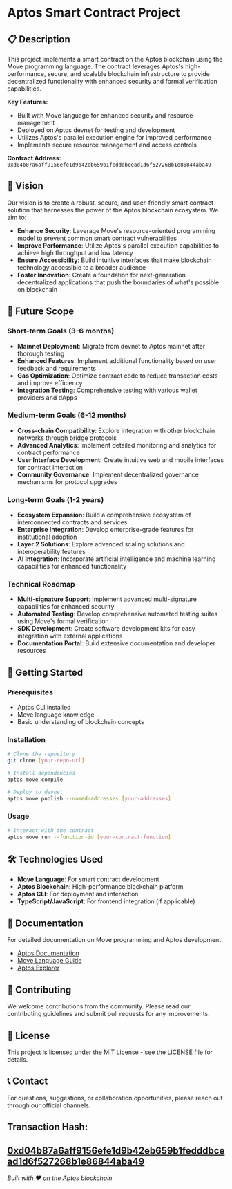 # Aptos Smart Contract Project

## 📋 Description

This project implements a smart contract on the Aptos blockchain using the Move programming language. The contract leverages Aptos's high-performance, secure, and scalable blockchain infrastructure to provide decentralized functionality with enhanced security and formal verification capabilities.

**Key Features:**
- Built with Move language for enhanced security and resource management
- Deployed on Aptos devnet for testing and development
- Utilizes Aptos's parallel execution engine for improved performance
- Implements secure resource management and access controls

**Contract Address:** `0xd04b87a6aff9156efe1d9b42eb659b1fedddbcead1d6f527268b1e86844aba49`

## 🎯 Vision

Our vision is to create a robust, secure, and user-friendly smart contract solution that harnesses the power of the Aptos blockchain ecosystem. We aim to:

- **Enhance Security**: Leverage Move's resource-oriented programming model to prevent common smart contract vulnerabilities
- **Improve Performance**: Utilize Aptos's parallel execution capabilities to achieve high throughput and low latency
- **Ensure Accessibility**: Build intuitive interfaces that make blockchain technology accessible to a broader audience
- **Foster Innovation**: Create a foundation for next-generation decentralized applications that push the boundaries of what's possible on blockchain

## 🔮 Future Scope

### Short-term Goals (3-6 months)
- **Mainnet Deployment**: Migrate from devnet to Aptos mainnet after thorough testing
- **Enhanced Features**: Implement additional functionality based on user feedback and requirements
- **Gas Optimization**: Optimize contract code to reduce transaction costs and improve efficiency
- **Integration Testing**: Comprehensive testing with various wallet providers and dApps

### Medium-term Goals (6-12 months)
- **Cross-chain Compatibility**: Explore integration with other blockchain networks through bridge protocols
- **Advanced Analytics**: Implement detailed monitoring and analytics for contract performance
- **User Interface Development**: Create intuitive web and mobile interfaces for contract interaction
- **Community Governance**: Implement decentralized governance mechanisms for protocol upgrades

### Long-term Goals (1-2 years)
- **Ecosystem Expansion**: Build a comprehensive ecosystem of interconnected contracts and services
- **Enterprise Integration**: Develop enterprise-grade features for institutional adoption
- **Layer 2 Solutions**: Explore advanced scaling solutions and interoperability features
- **AI Integration**: Incorporate artificial intelligence and machine learning capabilities for enhanced functionality

### Technical Roadmap
- **Multi-signature Support**: Implement advanced multi-signature capabilities for enhanced security
- **Automated Testing**: Develop comprehensive automated testing suites using Move's formal verification
- **SDK Development**: Create software development kits for easy integration with external applications
- **Documentation Portal**: Build extensive documentation and developer resources

## 🚀 Getting Started

### Prerequisites
- Aptos CLI installed
- Move language knowledge
- Basic understanding of blockchain concepts

### Installation
```bash
# Clone the repository
git clone [your-repo-url]

# Install dependencies
aptos move compile

# Deploy to devnet
aptos move publish --named-addresses [your-addresses]
```

### Usage
```bash
# Interact with the contract
aptos move run --function-id [your-contract-function]
```

## 🛠️ Technologies Used

- **Move Language**: For smart contract development
- **Aptos Blockchain**: High-performance blockchain platform
- **Aptos CLI**: For deployment and interaction
- **TypeScript/JavaScript**: For frontend integration (if applicable)

## 📖 Documentation

For detailed documentation on Move programming and Aptos development:
- [Aptos Documentation](https://aptos.dev/)
- [Move Language Guide](https://move-language.github.io/move/)
- [Aptos Explorer](https://explorer.aptoslabs.com/)

## 🤝 Contributing

We welcome contributions from the community. Please read our contributing guidelines and submit pull requests for any improvements.

## 📄 License

This project is licensed under the MIT License - see the LICENSE file for details.

## 📞 Contact

For questions, suggestions, or collaboration opportunities, please reach out through our official channels.

## Transaction Hash: 
[0xd04b87a6aff9156efe1d9b42eb659b1fedddbcead1d6f527268b1e86844aba49](https://explorer.aptoslabs.com/txn/0xd04b87a6aff9156efe1d9b42eb659b1fedddbcead1d6f527268b1e86844aba49?network=devnet)
---

*Built with ❤️ on the Aptos blockchain*
